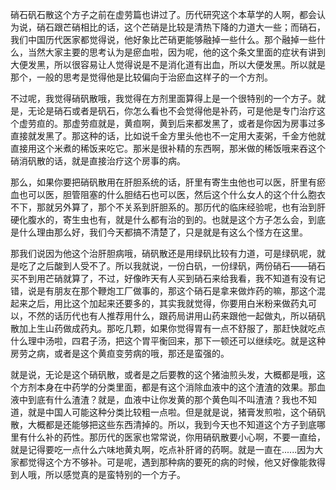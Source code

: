 硝石矾石散这个方子之前在虚劳篇也讲过了。历代研究这个本草学的人啊，都会认为说，硝石跟芒硝相比的话，这个芒硝是比较是清热下降的力道大一些；而硝石，我们中国历代医家都觉得说，他好象比芒硝更能够融掉一些什么。那个融掉一些什么，当然大家主要的思考认为是瘀血啦，因为呢，他的这个条文里面的症状有讲到大便发黑，所以很容易让人觉得说是不是消化道有出血，所以大便发黑。所以就是那个，一般的思考是觉得他是比较偏向于治瘀血这样子的一个方剂。

不过呢，我觉得硝矾散哦，我觉得在方剂里面算得上是一个很特别的一个方子。就是，无论是硝石或者是矾石，你怎么看也不会觉得他是补药，可是他是专门治疗这个虚劳疸的。那虚劳疸就是，黄疸啊，黄到后来都发黑了，或者是你因为房事过多直接就发黑了。那这种的话，比如说千金方里头他也不一定用大麦粥，千金方他就直接用这个米煮的稀饭来吃它。那米是很补精的东西啊，那米做的稀饭哦来吞这个硝消矾散的话，就是直接治疗这个房事的病。

那么，如果你要把硝矾散用在肝胆系统的话，肝里有寄生虫他也可以医，肝里有瘀血也可以医，胆管阻塞的什么胆结石也可以医，然后这个什么女人的这个什么胞衣不下，那就另外算了，那个不关系到肝胆系的。那历代的临床经验呢，也有治到肝硬化腹水的，寄生虫也有，就是什么都有治的到的。也就是这个方子怎么会，到底是什么理由那么好，我们今天都搞不清楚了，只是就是有这么个怪方在这里。

那我们说因为他这个治肝胆病哦，硝矾散还是用绿矾比较有力道，可是绿矾呢，就是吃了之后酸到人受不了。所以我就说，一份白矾，一份绿矾，两份硝石——硝石买不到用芒硝就算了，不过，好像昨天有人买到硝石来给我看，我不知道有没有记错，说是有朋友在那个鞭炮工厂做事的，那这个硝石是拿来做炸药的嘛，那这个混起来之后，用比这个加起来还要多的，其实我就觉得，你要用白米粉来做药丸可以，不然的话历代也有人推荐用什么，跟药局讲用山药来跟他一起做丸，所以硝矾散加上生山药做成药丸。那吃几颗，如果你觉得胃有一点不舒服了，那赶快就吃点什么理中汤啦，四君子汤，把这个胃平衡回来，那下一顿还可以继续吃。就是这种房劳之病，或者是这个黄疸变劳病的哦，那还是蛮强的。

就是说，无论是这个硝矾散，或者是之后要教的这个猪油煎头发，大概都是哦，这个方剂本身在中药学的分类里面，都是有这个消除血液中的这个渣渣的效果。那血液中到底有什么渣渣？就是，血液中让你发黄的那个黄色叫不叫渣渣？我也不知道，就是中国人可能这种分类比较粗一点啦。但是就是说，猪膏发煎啦，这个硝矾散，大概都是还能够把这些东西清掉的。所以，我到今天也不知道这个方子到底哪里有什么补的药性。那历代的医家也常常说，你用硝矾散要小心啊，不要一直给，就是记得要吃一点什么六味地黄丸啊，吃点补肝肾的药啊。就是一直在......因为大家都觉得这个方不够补。可是呢，遇到那种病的要死的病的时候，他又好像能救得到人哦，所以感觉真的是蛮特别的一个方子。
